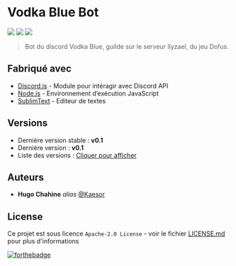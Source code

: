 # Vodka Blue Bot

[![](https://img.shields.io/discord/372371393783791629?style=flat-square&logo=discord)](https://discord.com/)
[![](https://img.shields.io/badge/discordjs-v12.5.1-blue.svg?style=flat-square)](https://www.npmjs.com/package/discord.js)
[![](https://img.shields.io/badge/version-0.1-blue.svg?style=flat-square&logo=discord)](https://github.com/Kaesor/Vodka-Blue)


> Bot du discord Vodka Blue, guilde sur le serveur Ilyzael, du jeu Dofus.

## Fabriqué avec

* [Discord.js](https://discord.js.org/#/) - Module pour intéragir avec Discord API
* [Node.js](https://nodejs.org/fr/) - Environnement d’exécution JavaScript
* [SublimText](https://www.sublimetext.com/) - Editeur de textes


## Versions
* Dernière version stable : **v0.1**
* Dernière version : **v0.1**
* Liste des versions : [Cliquer pour afficher](https://github.com/Kaesor/Vodka-Blue/tags)

## Auteurs
* **Hugo Chahine** _alias_ [@Kaesor](https://github.com/Kaesor)


## License

Ce projet est sous licence ``Apache-2.0 License`` - voir le fichier [LICENSE.md](LICENSE.md) pour plus d'informations

[![forthebadge](https://forthebadge.com/images/badges/built-with-love.svg)](https://forthebadge.com)